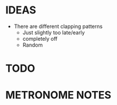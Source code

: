 # IDEAS
- There are different clapping patterns
    - Just slightly too late/early
    - completely off
    - Random
# TODO

# METRONOME NOTES